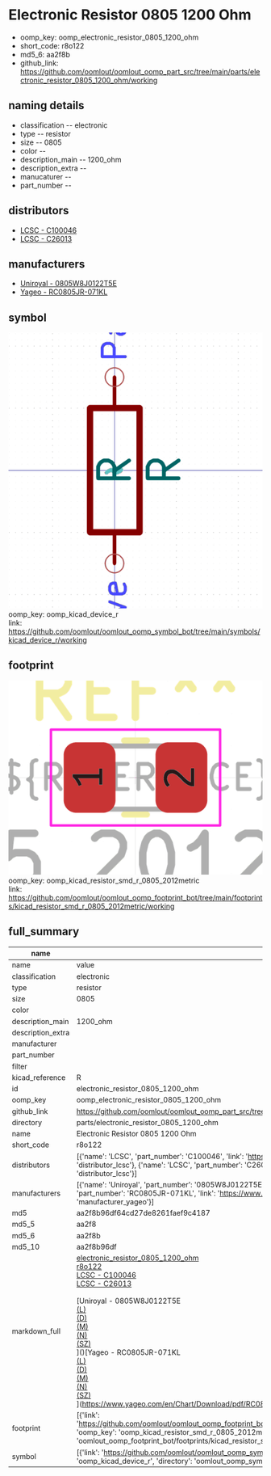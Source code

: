 # Electronic Resistor 0805 1200 Ohm

  
* oomp_key: oomp_electronic_resistor_0805_1200_ohm 
* short_code: r8o122
* md5_6: aa2f8b  
* github_link: https://github.com/oomlout/oomlout_oomp_part_src/tree/main/parts/electronic_resistor_0805_1200_ohm/working  
## naming details
* classification -- electronic
* type -- resistor
* size -- 0805
* color -- 
* description_main -- 1200_ohm
* description_extra -- 
* manucaturer -- 
* part_number -- 

## distributors
* [LCSC - C100046](https://lcsc.com/product-detail/C100046.html)  
* [LCSC - C26013](https://lcsc.com/product-detail/C26013.html)  

## manufacturers
* [Uniroyal - 0805W8J0122T5E]()  
* [Yageo - RC0805JR-071KL](https://www.yageo.com/en/Chart/Download/pdf/RC0805JR-071KL)  

## symbol

![](symbol/0/working/working_600.png)  
oomp_key: oomp_kicad_device_r  
link: https://github.com/oomlout/oomlout_oomp_symbol_bot/tree/main/symbols/kicad_device_r/working  

## footprint

![](footprint/0/working/working_600.png)  
oomp_key: oomp_kicad_resistor_smd_r_0805_2012metric  
link: https://github.com/oomlout/oomlout_oomp_footprint_bot/tree/main/footprints/kicad_resistor_smd_r_0805_2012metric/working  

## full_summary
| name | value | 
| --- | --- | 
| name | value | 
| classification | electronic | 
| type | resistor | 
| size | 0805 | 
| color |  | 
| description_main | 1200_ohm | 
| description_extra |  | 
| manufacturer |  | 
| part_number |  | 
| filter |  | 
| kicad_reference | R | 
| id | electronic_resistor_0805_1200_ohm | 
| oomp_key | oomp_electronic_resistor_0805_1200_ohm | 
| github_link | https://github.com/oomlout/oomlout_oomp_part_src/tree/main/parts/electronic_resistor_0805_1200_ohm/working | 
| directory | parts/electronic_resistor_0805_1200_ohm | 
| name | Electronic Resistor 0805 1200 Ohm | 
| short_code | r8o122 | 
| distributors | [{'name': 'LCSC', 'part_number': 'C100046', 'link': 'https://lcsc.com/product-detail/C100046.html', 'id': 'distributor_lcsc'}, {'name': 'LCSC', 'part_number': 'C26013', 'link': 'https://lcsc.com/product-detail/C26013.html', 'id': 'distributor_lcsc'}] | 
| manufacturers | [{'name': 'Uniroyal', 'part_number': '0805W8J0122T5E', 'link': '', 'id': 'manufacturer_uniroyal'}, {'name': 'Yageo', 'part_number': 'RC0805JR-071KL', 'link': 'https://www.yageo.com/en/Chart/Download/pdf/RC0805JR-071KL', 'id': 'manufacturer_yageo'}] | 
| md5 | aa2f8b96df64cd27de8261faef9c4187 | 
| md5_5 | aa2f8 | 
| md5_6 | aa2f8b | 
| md5_10 | aa2f8b96df | 
| markdown_full | [electronic_resistor_0805_1200_ohm](https://github.com/oomlout/oomlout_oomp_part_src/tree/main/parts/electronic_resistor_0805_1200_ohm/working)<br>[r8o122](https://github.com/oomlout/oomlout_oomp_part_src/tree/main/parts/electronic_resistor_0805_1200_ohm/working)<br>[LCSC - C100046<br>](https://lcsc.com/product-detail/C100046.html)[LCSC - C26013<br>](https://lcsc.com/product-detail/C26013.html)<br>[Uniroyal - 0805W8J0122T5E<br>[(L)<br>](https://www.lcsc.com/search?q=0805W8J0122T5E)[(D)<br>](https://www.digikey.com/en/products?,keywords=0805W8J0122T5E)[(M)<br>](https://www.mouser.com/Search/Refine?Keyword=0805W8J0122T5E)[(N)<br>](https://www.newark.com/search?st=0805W8J0122T5E)[(SZ)<br>](https://so.szlcsc.com/global.html?k=0805W8J0122T5E)]()[Yageo - RC0805JR-071KL<br>[(L)<br>](https://www.lcsc.com/search?q=RC0805JR-071KL)[(D)<br>](https://www.digikey.com/en/products?,keywords=RC0805JR-071KL)[(M)<br>](https://www.mouser.com/Search/Refine?Keyword=RC0805JR-071KL)[(N)<br>](https://www.newark.com/search?st=RC0805JR-071KL)[(SZ)<br>](https://so.szlcsc.com/global.html?k=RC0805JR-071KL)](https://www.yageo.com/en/Chart/Download/pdf/RC0805JR-071KL) | 
| footprint | [{'link': 'https://github.com/oomlout/oomlout_oomp_footprint_bot/tree/main/foootprntss/kicad_resistor_smd_r_0805_2012metric', 'oomp_key': 'oomp_kicad_resistor_smd_r_0805_2012metric', 'directory': 'oomlout_oomp_footprint_bot/footprints/kicad_resistor_smd_r_0805_2012metric//working/working.kicad_mod'}] | 
| symbol | [{'link': 'https://github.com/oomlout/oomlout_oomp_symbol_bot/tree/main/symbols/kicad_device_r', 'oomp_key': 'oomp_kicad_device_r', 'directory': 'oomlout_oomp_symbol_bot/symbols/kicad_device_r//working/working.kicad_sym'}] | 
